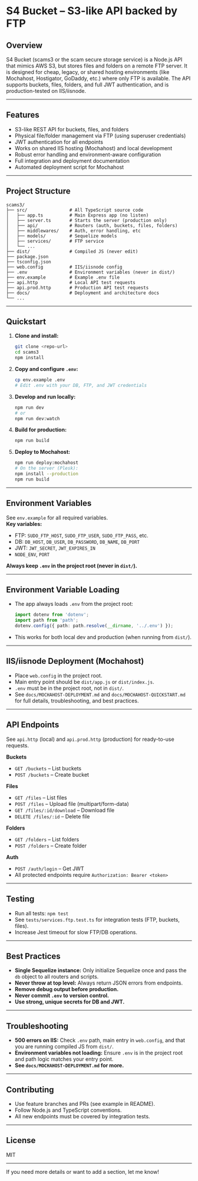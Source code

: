 # S4 Bucket – S3-like API backed by FTP

## Overview

S4 Bucket (scams3 or the scam secure storage service) is a Node.js API that mimics AWS S3, but stores files and folders on a remote FTP server. It is designed for cheap, legacy, or shared hosting environments (like Mochahost, Hostigator, GoDaddy, etc.) where only FTP is available. The API supports buckets, files, folders, and full JWT authentication, and is production-tested on IIS/iisnode.

---

## Features

- S3-like REST API for buckets, files, and folders
- Physical file/folder management via FTP (using superuser credentials)
- JWT authentication for all endpoints
- Works on shared IIS hosting (Mochahost) and local development
- Robust error handling and environment-aware configuration
- Full integration and deployment documentation
- Automated deployment script for Mochahost

---

## Project Structure

```
scams3/
├── src/                # All TypeScript source code
│   ├── app.ts          # Main Express app (no listen)
│   ├── server.ts       # Starts the server (production only)
│   ├── api/            # Routers (auth, buckets, files, folders)
│   ├── middlewares/    # Auth, error handling, etc
│   ├── models/         # Sequelize models
│   ├── services/       # FTP service
│   └── ...
├── dist/               # Compiled JS (never edit)
├── package.json
├── tsconfig.json
├── web.config          # IIS/iisnode config
├── .env                # Environment variables (never in dist/)
├── env.example         # Example .env file
├── api.http            # Local API test requests
├── api.prod.http       # Production API test requests
├── docs/               # Deployment and architecture docs
└── ...
```

---

## Quickstart

1. **Clone and install:**
   ```bash
   git clone <repo-url>
   cd scams3
   npm install
   ```

2. **Copy and configure `.env`:**
   ```bash
   cp env.example .env
   # Edit .env with your DB, FTP, and JWT credentials
   ```

3. **Develop and run locally:**
   ```bash
   npm run dev
   # or
   npm run dev:watch
   ```

4. **Build for production:**
   ```bash
   npm run build
   ```

5. **Deploy to Mochahost:**
   ```bash
   npm run deploy:mochahost
   # On the server (Plesk):
   npm install --production
   npm run build
   ```

---

## Environment Variables

See `env.example` for all required variables.  
**Key variables:**
- FTP: `SUDO_FTP_HOST`, `SUDO_FTP_USER`, `SUDO_FTP_PASS`, etc.
- DB: `DB_HOST`, `DB_USER`, `DB_PASSWORD`, `DB_NAME`, `DB_PORT`
- JWT: `JWT_SECRET`, `JWT_EXPIRES_IN`
- `NODE_ENV`, `PORT`

**Always keep `.env` in the project root (never in `dist/`).**

---

## Environment Variable Loading

- The app always loads `.env` from the project root:
  ```ts
  import dotenv from 'dotenv';
  import path from 'path';
  dotenv.config({ path: path.resolve(__dirname, '../.env') });
  ```
- This works for both local dev and production (when running from `dist/`).

---

## IIS/iisnode Deployment (Mochahost)

- Place `web.config` in the project root.
- Main entry point should be `dist/app.js` or `dist/index.js`.
- `.env` must be in the project root, not in `dist/`.
- See `docs/MOCHAHOST-DEPLOYMENT.md` and `docs/MOCHAHOST-QUICKSTART.md` for full details, troubleshooting, and best practices.

---

## API Endpoints

See `api.http` (local) and `api.prod.http` (production) for ready-to-use requests.

**Buckets**
- `GET /buckets` – List buckets
- `POST /buckets` – Create bucket

**Files**
- `GET /files` – List files
- `POST /files` – Upload file (multipart/form-data)
- `GET /files/:id/download` – Download file
- `DELETE /files/:id` – Delete file

**Folders**
- `GET /folders` – List folders
- `POST /folders` – Create folder

**Auth**
- `POST /auth/login` – Get JWT
- All protected endpoints require `Authorization: Bearer <token>`

---

## Testing

- Run all tests: `npm test`
- See `tests/services.ftp.test.ts` for integration tests (FTP, buckets, files).
- Increase Jest timeout for slow FTP/DB operations.

---

## Best Practices

- **Single Sequelize instance:** Only initialize Sequelize once and pass the `db` object to all routers and scripts.
- **Never throw at top level:** Always return JSON errors from endpoints.
- **Remove debug output before production.**
- **Never commit `.env` to version control.**
- **Use strong, unique secrets for DB and JWT.**

---

## Troubleshooting

- **500 errors on IIS:** Check `.env` path, main entry in `web.config`, and that you are running compiled JS from `dist/`.
- **Environment variables not loading:** Ensure `.env` is in the project root and path logic matches your entry point.
- **See `docs/MOCHAHOST-DEPLOYMENT.md` for more.**

---

## Contributing

- Use feature branches and PRs (see example in README).
- Follow Node.js and TypeScript conventions.
- All new endpoints must be covered by integration tests.

---

## License

MIT

---

If you need more details or want to add a section, let me know!